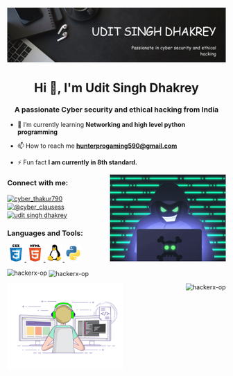 
![logo](https://github.com/HackerX-OP/HackerX-OP/blob/main/banner.png)

<h1 align="center">Hi 👋, I'm Udit Singh Dhakrey</h1>
<h3 align="center">A passionate Cyber security and ethical hacking from India</h3>


- 🌱 I’m currently learning **Networking and high level python programming**

- 📫 How to reach me **hunterprogaming590@gmail.com**

- ⚡ Fun fact **I am currently in 8th standard.**
<img src="https://github.com/HackerX-OP/HackerX-OP/blob/main/hacker.gif" align="right" height="200"/>

<h3 align="left">Connect with me:</h3>
<p align="left">
<a href="https://instagram.com/cyber_thakur790" target="blank"><img align="center" src="https://raw.githubusercontent.com/rahuldkjain/github-profile-readme-generator/master/src/images/icons/Social/instagram.svg" alt="cyber_thakur790" height="30" width="40" /></a>
<a href="https://www.youtube.com/@cyberclauses" target="blank"><img align="center" src="https://raw.githubusercontent.com/rahuldkjain/github-profile-readme-generator/master/src/images/icons/Social/youtube.svg" alt="@cyber_clausess" height="30" width="40" /></a>
<a href="https://www.hackerrank.com/hunterprogaming1" target="blank"><img align="center" src="https://raw.githubusercontent.com/rahuldkjain/github-profile-readme-generator/master/src/images/icons/Social/hackerrank.svg" alt="udit singh dhakrey" height="30" width="40" /></a>
</p>

<h3 align="left">Languages and Tools:</h3>
<p align="left"> <a href="https://www.w3schools.com/css/" target="_blank" rel="noreferrer"> <img src="https://raw.githubusercontent.com/devicons/devicon/master/icons/css3/css3-original-wordmark.svg" alt="css3" width="40" height="40"/> </a> <a href="https://www.w3.org/html/" target="_blank" rel="noreferrer"> <img src="https://raw.githubusercontent.com/devicons/devicon/master/icons/html5/html5-original-wordmark.svg" alt="html5" width="40" height="40"/> </a> <a href="https://www.linux.org/" target="_blank" rel="noreferrer"> <img src="https://raw.githubusercontent.com/devicons/devicon/master/icons/linux/linux-original.svg" alt="linux" width="40" height="40"/> </a> <a href="https://www.python.org" target="_blank" rel="noreferrer"> <img src="https://raw.githubusercontent.com/devicons/devicon/master/icons/python/python-original.svg" alt="python" width="40" height="40"/> </a> </p>

<p><img align="left" src="https://github-readme-stats.vercel.app/api/top-langs?username=hackerx-op&show_icons=true&locale=en&layout=compact" alt="hackerx-op" /></p>

<p>&nbsp;<img align="center" src="https://github-readme-stats.vercel.app/api?username=hackerx-op&show_icons=true&locale=en" alt="hackerx-op" /></p>
<img src="https://github.com/HackerX-OP/HackerX-OP/blob/main/coding-freak.gif" align="left" height="200"/>
<p><img align="right" src="https://github-readme-streak-stats.herokuapp.com/?user=hackerx-op&" alt="hackerx-op" /></p>
